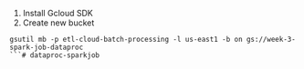 1. Install Gcloud SDK
2. Create new bucket

```
gsutil mb -p etl-cloud-batch-processing -l us-east1 -b on gs://week-3-spark-job-dataproc
```# dataproc-sparkjob
